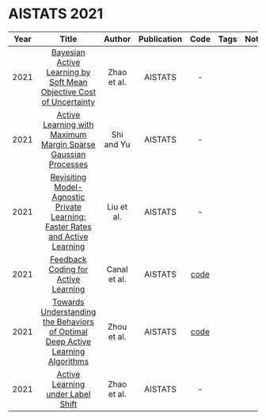 # AISTATS 2021

| Year |                                                               Title                                                               |    Author    | Publication |                                 Code                                 | Tags | Notes |
|:----:|:---------------------------------------------------------------------------------------------------------------------------------:|:------------:|:-----------:|:--------------------------------------------------------------------:|:----:|:-----:|
| 2021 |      [Bayesian Active Learning by Soft Mean Objective Cost of Uncertainty](https://proceedings.mlr.press/v130/zhao21c.html)       | Zhao et al.  |   AISTATS   |                                  -                                   |      |       |
| 2021 |          [Active Learning with Maximum Margin Sparse Gaussian Processes](https://proceedings.mlr.press/v130/shi21a.html)          |  Shi and Yu  |   AISTATS   |                                  -                                   |      |       |
| 2021 |   [Revisiting Model-Agnostic Private Learning: Faster Rates and Active Learning](http://proceedings.mlr.press/v130/liu21c.html)   |  Liu et al.  |   AISTATS   |                                  -                                   |      |       |
| 2021 |                      [Feedback Coding for Active Learning](https://proceedings.mlr.press/v130/canal21a.html)                      | Canal et al. |   AISTATS   | [code](https://github.com/Sensory-Information-Processing-Lab/APM-LR) |      |       |
| 2021 | [Towards Understanding the Behaviors of Optimal Deep Active Learning Algorithms](https://proceedings.mlr.press/v130/zhou21b.html) | Zhou et al.  |   AISTATS   |     [code](https://github.com/YilunZhou/optimal-active-learning)     |      |       |
| 2021 |                       [Active Learning under Label Shift](https://proceedings.mlr.press/v130/zhao21b.html)                        | Zhao et al.  |   AISTATS   |                                  -                                   |      |       |
